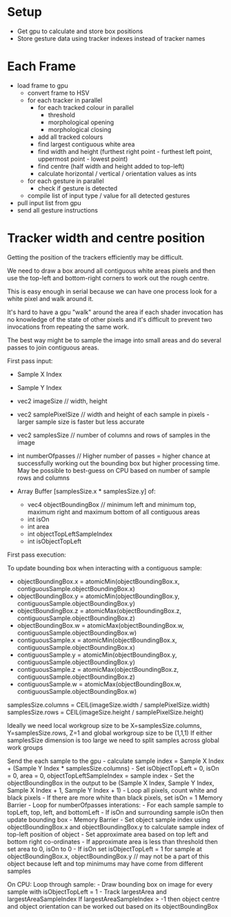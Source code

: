 # Setup
- Get gpu to calculate and store box positions
- Store gesture data using tracker indexes instead of tracker names

# Each Frame
- load frame to gpu
    - convert frame to HSV
    - for each tracker in parallel
        - for each tracked colour in parallel
            - threshold
            - morphological opening
            - morphological closing
        - add all tracked colours
        - find largest contiguous white area
        - find width and height (furthest right point - furthest left point, uppermost point - lowest point)
        - find centre (half width and height added to top-left)
        - calculate horizontal / vertical / orientation values as ints
    - for each gesture in parallel
        - check if gesture is detected
    - compile list of input type / value for all detected gestures
- pull input list from gpu
- send all gesture instructions

# Tracker width and centre position
Getting the position of the trackers efficiently may be difficult.

We need to draw a box around all contiguous white areas pixels and then use the top-left and bottom-right corners to work out the rough centre.

This is easy enough in serial because we can have one process look for a white pixel and walk around it.

It's hard to have a gpu "walk" around the area if each shader invocation has no knowledge of the state of other pixels
and it's difficult to prevent two invocations from repeating the same work.

The best way might be to sample the image into small areas and do several passes to join contiguous areas.

First pass input:
- Sample X Index
- Sample Y Index
- vec2 imageSize // width, height
- vec2 samplePixelSize // width and height of each sample in pixels - larger sample size is faster but less accurate
- vec2 samplesSize // number of columns and rows of samples in the image
- int numberOfpasses // Higher number of passes = higher chance at successfully working out the bounding box but higher processing time. May be possible to best-guess on CPU based on number of sample rows and columns

- Array Buffer [samplesSize.x * samplesSize.y] of:
    - vec4 objectBoundingBox // minimum left and minimum top, maximum right and maximum bottom of all contiguous areas
    - int isOn
    - int area
    - int objectTopLeftSampleIndex
    - int isObjectTopLeft

First pass execution:

To update bounding box when interacting with a contiguous sample:
- objectBoundingBox.x = atomicMin(objectBoundingBox.x, contiguousSample.objectBoundingBox.x)
- objectBoundingBox.y = atomicMin(objectBoundingBox.y, contiguousSample.objectBoundingBox.y)
- objectBoundingBox.z = atomicMax(objectBoundingBox.z, contiguousSample.objectBoundingBox.z)
- objectBoundingBox.w = atomicMax(objectBoundingBox.w, contiguousSample.objectBoundingBox.w)
- contiguousSample.x = atomicMin(objectBoundingBox.x, contiguousSample.objectBoundingBox.x)
- contiguousSample.y = atomicMin(objectBoundingBox.y, contiguousSample.objectBoundingBox.y)
- contiguousSample.z = atomicMax(objectBoundingBox.z, contiguousSample.objectBoundingBox.z)
- contiguousSample.w = atomicMax(objectBoundingBox.w, contiguousSample.objectBoundingBox.w)

samplesSize.columns = CEIL(imageSize.width / samplePixelSize.width)
samplesSize.rows = CEIL(imageSize.height / samplePixelSize.height)

Ideally we need local workgroup size to be X=samplesSize.columns, Y=samplesSize.rows, Z=1 and global workgroup size to be (1,1,1)
If either samplesSize dimension is too large we need to split samples across global work groups

Send the each sample to the gpu
    - calculate sample index = Sample X Index + (Sample Y Index * samplesSize.columns)
    - Set isObjectTopLeft = 0, isOn = 0, area = 0, objectTopLeftSampleIndex = sample index
    - Set the objectBoundingBox in the output to be (Sample X Index, Sample Y Index, Sample X Index + 1, Sample Y Index + 1)
    - Loop all pixels, count white and black pixels
    - If there are more white than black pixels, set isOn = 1
Memory Barrier
    - Loop for numberOfpasses interations:
        - For each sample sample to topLeft, top, left, and bottomLeft
            - If isOn and surrounding sample isOn then update bounding box
        - Memory Barrier
    - Set object sample index using objectBoundingBox.x and objectBoundingBox.y to calculate sample index of top-left position of object
    - Set approximate area based on top left and bottom right co-ordinates
    - If approximate area is less than threshold then set area to 0, isOn to 0
    - If isOn set isObjectTopLeft = 1 for sample at objectBoundingBox.x, objectBoundingBox.y // may not be a part of this object because left and top minimums may have come from different samples

On CPU:
Loop through sample:
    - Draw bounding box on image for every sample with isObjectTopLeft = 1
    - Track largestArea and largestAreaSampleIndex
If largestAreaSampleIndex > -1 then object centre and object orientation can be worked out based on its objectBoundingBox
